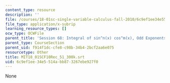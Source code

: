 ```yaml
---
content_type: resource
description: ''
file: /courses/18-01sc-single-variable-calculus-fall-2010/6c9ef1ee34e5514abb873267ebe927f0_MIT18_01SCF10Rec_51_300k.vtt
file_type: application/x-subrip
learning_resource_types: []
ocw_type: OCWFile
parent_title: 'Session 68: Integral of sin^n(x) cos^m(x), Odd Exponents'
parent_type: CourseSection
parent_uid: f914f1dc-cfe8-c98b-34b4-2bcf2aa6e075
resourcetype: Other
title: MIT18_01SCF10Rec_51_300k.srt
uid: 6c9ef1ee-34e5-514a-bb87-3267ebe927f0
---
```

None

